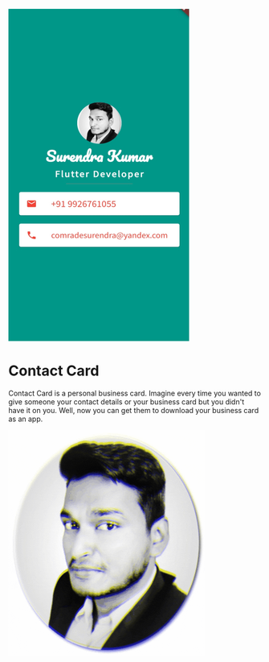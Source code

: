![App Image](https://raw.githubusercontent.com/SurendraKumarjuet/Contact-Card/master/images/image_pro%20(5).jpg)

# Contact Card

Contact Card is a personal business card. Imagine every time you wanted to give someone your contact details or your business card but you didn't have it on you. Well, now you can get them to download your business card as an app.

![Author](https://raw.githubusercontent.com/SurendraKumarjuet/Contact-Card/master/images/shadow.gif)
